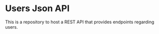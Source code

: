 # Users Json API

This is a repository to host a REST API that provides endpoints regarding users. 

